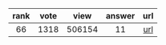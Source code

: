 
| rank | vote | view | answer | url |
|:-:|:-:|:-:|:-:|:-:|
|66|1318|506154|11| [url](http://stackoverflow.com/questions/12179271/meaning-of-classmethod-and-staticmethod-for-beginner) |
